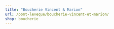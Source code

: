 ```yaml
---
title: "Boucherie Vincent & Marion"
url: /pont-leveque/boucherie-vincent-et-marion/
shop: boucherie
---
```

